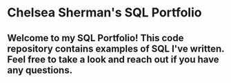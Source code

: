 # Chelsea Sherman's SQL Portfolio

## Welcome to my SQL Portfolio! This code repository contains examples of SQL I've written. Feel free to take a look and reach out if you have any questions.
